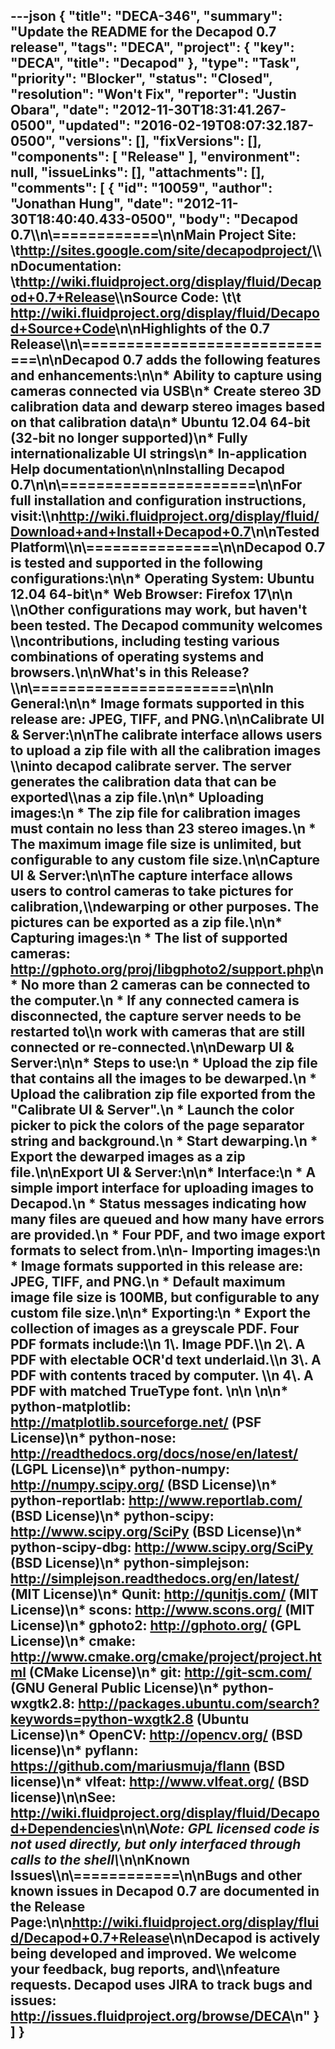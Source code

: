 ---json
{
  "title": "DECA-346",
  "summary": "Update the README for the Decapod 0.7 release",
  "tags": "DECA",
  "project": {
    "key": "DECA",
    "title": "Decapod"
  },
  "type": "Task",
  "priority": "Blocker",
  "status": "Closed",
  "resolution": "Won't Fix",
  "reporter": "Justin Obara",
  "date": "2012-11-30T18:31:41.267-0500",
  "updated": "2016-02-19T08:07:32.187-0500",
  "versions": [],
  "fixVersions": [],
  "components": [
    "Release"
  ],
  "environment": null,
  "issueLinks": [],
  "attachments": [],
  "comments": [
    {
      "id": "10059",
      "author": "Jonathan Hung",
      "date": "2012-11-30T18:40:40.433-0500",
      "body": "Decapod 0.7\\\n\\============\n\nMain Project Site:  \t<http://sites.google.com/site/decapodproject/>\\\nDocumentation:      \t<http://wiki.fluidproject.org/display/fluid/Decapod+0.7+Release>\\\nSource Code:  \t\t    <http://wiki.fluidproject.org/display/fluid/Decapod+Source+Code>\n\nHighlights of the 0.7 Release\\\n\\==============================\n\nDecapod 0.7 adds the following features and enhancements:\n\n* Ability to capture using cameras connected via USB\n* Create stereo 3D calibration data and dewarp stereo images based on that calibration data\n* Ubuntu 12.04 64-bit (32-bit no longer supported)\n* Fully internationalizable UI strings\n* In-application Help documentation\n\nInstalling Decapod 0.7\n\n\\======================\n\nFor full installation and configuration instructions, visit:\\\n<http://wiki.fluidproject.org/display/fluid/Download+and+Install+Decapod+0.7>\n\nTested Platform\\\n\\===============\n\nDecapod 0.7 is tested and supported in the following configurations:\n\n* Operating System: Ubuntu 12.04 64-bit\n* Web Browser: Firefox 17\n\n&#x20; \\\nOther configurations may work, but haven't been tested. The Decapod community welcomes \\\ncontributions, including testing various combinations of operating systems and browsers.\n\nWhat's in this Release?\\\n\\=======================\n\nIn General:\n\n* Image formats supported in this release are: JPEG, TIFF, and PNG.\n\nCalibrate UI & Server:\n\nThe calibrate interface allows users to upload a zip file with all the calibration images \\\ninto decapod calibrate server. The server generates the calibration data that can be exported\\\nas a zip file.\n\n* Uploading images:\n  * The zip file for calibration images must contain no less than 23 stereo images.\n  * The maximum image file size is unlimited, but configurable to any custom file size.\n\nCapture UI & Server:\n\nThe capture interface allows users to control cameras to take pictures for calibration,\\\ndewarping or other purposes. The pictures can be exported as a zip file.\n\n* Capturing images:\n  * The list of supported cameras: <http://gphoto.org/proj/libgphoto2/support.php>\n  * No more than 2 cameras can be connected to the computer.\n  * If any connected camera is disconnected, the capture server needs to be restarted to\\\n    &#x20;   work with cameras that are still connected or re-connected.\n\nDewarp UI & Server:\n\n* Steps to use:\n  * Upload the zip file that contains all the images to be dewarped.\n  * Upload the calibration zip file exported from the \"Calibrate UI & Server\".\n  * Launch the color picker to pick the colors of the page separator string and background.\n  * Start dewarping.\n  * Export the dewarped images as a zip file.\n\nExport UI & Server:\n\n* Interface:\n  * A simple import interface for uploading images to Decapod.\n  * Status messages indicating how many files are queued and how many have errors are provided.\n  * Four PDF, and two image export formats to select from.\n\n- Importing images:\n  * Image formats supported in this release are: JPEG, TIFF, and PNG.\n  * Default maximum image file size is 100MB, but configurable to any custom file size.\n\n* Exporting:\n  * Export the collection of images as a greyscale PDF. Four PDF formats include:\\\n    &#x20;   1\\. Image PDF.\\\n    &#x20;   2\\. A PDF with electable OCR'd text underlaid.\\\n    &#x20;   3\\. A PDF with contents traced by computer.                                                                     \\\n    &#x20;   4\\. A PDF with matched TrueType font.           &#x20;\n\n&#x20;                                                                   &#x20;\n\n* python-matplotlib: <http://matplotlib.sourceforge.net/> (PSF License)\n* python-nose: <http://readthedocs.org/docs/nose/en/latest/> (LGPL License)\n* python-numpy: <http://numpy.scipy.org/> (BSD License)\n* python-reportlab: <http://www.reportlab.com/> (BSD License)\n* python-scipy: <http://www.scipy.org/SciPy> (BSD License)\n* python-scipy-dbg: <http://www.scipy.org/SciPy> (BSD License)\n* python-simplejson: <http://simplejson.readthedocs.org/en/latest/> (MIT License)\n* Qunit: <http://qunitjs.com/> (MIT License)\n* scons: <http://www.scons.org/> (MIT License)\n* gphoto2: <http://gphoto.org/> (GPL License)\n* cmake: <http://www.cmake.org/cmake/project/project.html> (CMake License)\n* git: <http://git-scm.com/> (GNU General Public License)\n* python-wxgtk2.8: <http://packages.ubuntu.com/search?keywords=python-wxgtk2.8> (Ubuntu License)\n* OpenCV: <http://opencv.org/> (BSD license)\n* pyflann: <https://github.com/mariusmuja/flann> (BSD license)\n* vlfeat: <http://www.vlfeat.org/> (BSD license)\n\nSee: <http://wiki.fluidproject.org/display/fluid/Decapod+Dependencies>\n\n\\***Note: GPL licensed code is not used directly, but only interfaced through calls to the shell**\\*\n\nKnown Issues\\\n\\============\n\nBugs and other known issues in Decapod 0.7 are documented in the Release Page:\n\n<http://wiki.fluidproject.org/display/fluid/Decapod+0.7+Release>\n\nDecapod is actively being developed and improved. We welcome your feedback, bug reports, and\\\nfeature requests. Decapod uses JIRA to track bugs and issues: <http://issues.fluidproject.org/browse/DECA>\n"
    }
  ]
}
---

        
